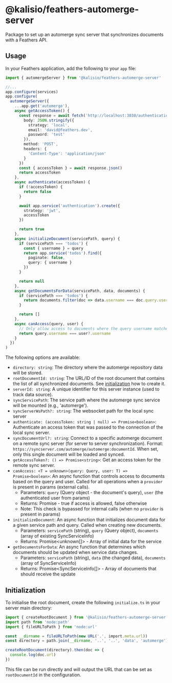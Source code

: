 # @kalisio/feathers-automerge-server

Package to set up an automerge sync server that synchronizes documents with a Feathers API.

## Usage

In your Feathers application, add the following to your `app` file:

```ts
import { automergeServer } from '@kalisio/feathers-automerge-server'

//...
app.configure(services)
app.configure(
  automergeServer({
    ...app.get('automerge'),
    async getAccessToken() {
      const response = await fetch('http://localhost:3030/authentication', {
        body: JSON.stringify({
          strategy: 'local',
          email: 'david@feathers.dev',
          password: 'test'
        }),
        method: 'POST',
        headers: {
          'Content-Type': 'application/json'
        }
      })
      const { accessToken } = await response.json()
      return accessToken
    },
    async authenticate(accessToken) {
      if (!accessToken) {
        return false
      }

      await app.service('authentication').create({
        strategy: 'jwt',
        accessToken
      })

      return true
    },
    async initializeDocument(servicePath, query) {
      if (servicePath === 'todos') {
        const { username } = query
        return app.service('todos').find({
          paginate: false,
          query: { username }
        })
      }

      return null
    },
    async getDocumentsForData(servicePath, data, documents) {
      if (servicePath === 'todos') {
        return documents.filter(doc => data.username === doc.query.username)
      }

      return []
    },
    async canAccess(query, user) {
      // Only allow access to documents where the query username matches the authenticated user
      return query.username === user?.username
    }
  })
)
```

The following options are available:

- `directory: string`: The directory where the automerge repository data will be stored.
- `rootDocumentId: string`: The URL/ID of the root document that contains the list of all synchronized documents. See [initialization](#initialization) how to create it.
- `serverId: string`: A unique identifier for this server instance (used to track data source).
- `syncServicePath`: The service path where the automerge sync service will be mounted (e.g., 'automerge').
- `syncServerWsPath?: string`: The websocket path for the local sync server
- `authenticate: (accessToken: string | null) => Promise<boolean>`: Authenticate an access token that was passed to the connection of the local sync server.
- `syncDocumentUrl?: string`: Connect to a specific automerge document on a remote sync server (for server to server synchronization). Format: `https://syncserver.com/automerge/automerge:documentId`. When set, only this single document will be loaded and synced.
- `getAccessToken?: () => Promise<string>`: Get an access token for the remote sync server.
- `canAccess: <T = unknown>(query: Query, user: T) => Promise<boolean>`: An async function that controls access to documents based on the query and user. Called for all operations when a `provider` is present in params (external calls).
  - Parameters: `query` (Query object - the document's query), `user` (the authenticated user from params)
  - Returns: Promise<boolean> - true if access is allowed, false otherwise
  - Note: This check is bypassed for internal calls (when no `provider` is present in params)
- `initializeDocument`: An async function that initializes document data for a given service path and query. Called when creating new documents.
  - Parameters: `servicePath` (string), `query` (Query object), `documents` (array of existing SyncServiceInfo)
  - Returns: Promise<unknown[]> - Array of initial data for the service
- `getDocumentsForData`: An async function that determines which documents should be updated when service data changes.
  - Parameters: `servicePath` (string), `data` (the changed data), `documents` (array of SyncServiceInfo)
  - Returns: Promise<SyncServiceInfo[]> - Array of documents that should receive the update

## Initialization

To initialise the root document, create the following `initialize.ts` in your server  main directory:

```ts
import { createRootDocument } from '@kalisio/feathers-automerge-server'
import path from 'node:path'
import { fileURLToPath } from 'node:url'

const __dirname = fileURLToPath(new URL('.', import.meta.url))
const directory = path.join(__dirname, '..', '..', 'data', 'automerge')

createRootDocument(directory).then(doc => {
  console.log(doc.url)
})
```

This file can be run directly and will output the URL that can be set as `rootDocumentId` in the configuration.
